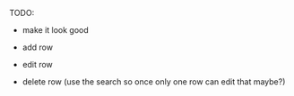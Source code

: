 TODO:
- make it look good


- add row
- edit row
- delete row (use the search so once only one row can edit that maybe?)
